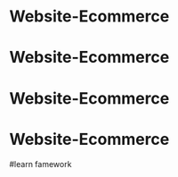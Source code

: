 ﻿# Website-Ecommerce
# Website-Ecommerce
# Website-Ecommerce
# Website-Ecommerce 

#learn famework

